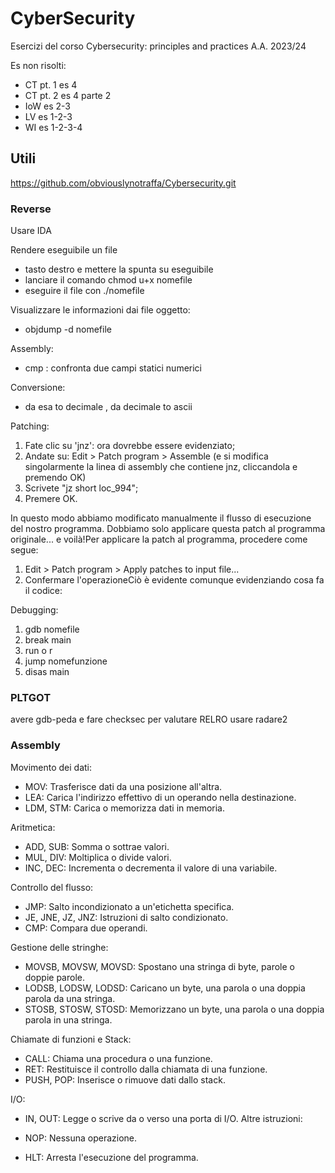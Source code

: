# CyberSecurity

Esercizi del corso Cybersecurity: principles and practices A.A. 2023/24

Es non risolti:

- CT pt. 1 es 4
- CT pt. 2 es 4 parte 2
- IoW es 2-3
- LV es 1-2-3
- WI es 1-2-3-4

## Utili

https://github.com/obviouslynotraffa/Cybersecurity.git

### Reverse

Usare IDA

Rendere eseguibile un file

- tasto destro e mettere la spunta su eseguibile
- lanciare il comando chmod u+x nomefile
- eseguire il file con ./nomefile

Visualizzare le informazioni dai file oggetto:

- objdump -d nomefile

Assembly:

- cmp : confronta due campi statici numerici

Conversione:

- da esa to decimale , da decimale to ascii

Patching:

1. Fate clic su 'jnz': ora dovrebbe essere evidenziato; 
2. Andate su: Edit > Patch program > Assemble (e si modifica singolarmente la linea di assembly che contiene jnz, cliccandola e premendo OK)
3. Scrivete "jz short loc_994";
4. Premere OK.

In questo modo abbiamo modificato manualmente il flusso di esecuzione del nostro programma. Dobbiamo solo applicare questa patch al programma originale... e voilà!Per applicare la patch al programma, procedere come segue:

1. Edit > Patch program > Apply patches to input file...
2. Confermare l'operazioneCiò è evidente comunque evidenziando cosa fa il codice:


Debugging:

1. gdb nomefile
2. break main
3. run o r
4. jump nomefunzione
5. disas main

### PLTGOT

avere gdb-peda e fare checksec per valutare RELRO
usare radare2

### Assembly

Movimento dei dati:

- MOV: Trasferisce dati da una posizione all'altra.
- LEA: Carica l'indirizzo effettivo di un operando nella destinazione.
- LDM, STM: Carica o memorizza dati in memoria.

Aritmetica:

- ADD, SUB: Somma o sottrae valori.
- MUL, DIV: Moltiplica o divide valori.
- INC, DEC: Incrementa o decrementa il valore di una variabile.

Controllo del flusso:

- JMP: Salto incondizionato a un'etichetta specifica.
- JE, JNE, JZ, JNZ: Istruzioni di salto condizionato.
- CMP: Compara due operandi.

Gestione delle stringhe:

- MOVSB, MOVSW, MOVSD: Spostano una stringa di byte, parole o doppie parole.
- LODSB, LODSW, LODSD: Caricano un byte, una parola o una doppia parola da una stringa.
- STOSB, STOSW, STOSD: Memorizzano un byte, una parola o una doppia parola in una stringa.

Chiamate di funzioni e Stack:

- CALL: Chiama una procedura o una funzione.
- RET: Restituisce il controllo dalla chiamata di una funzione.
- PUSH, POP: Inserisce o rimuove dati dallo stack.

I/O:

- IN, OUT: Legge o scrive da o verso una porta di I/O.
Altre istruzioni:

- NOP: Nessuna operazione.
- HLT: Arresta l'esecuzione del programma.
